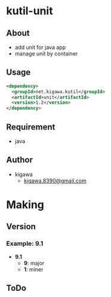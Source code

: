 # kutil-unit

## About

* add unit for java app
* manage unit by container

## Usage
```pom.xml
<dependency>
  <groupId>net.kigawa.kutil</groupId>
  <artifactId>unit</artifactId>
  <version>1.2</version>
</dependency>
```
## Requirement

* java

## Author

* kigawa
    * kigawa.8390@gmail.com

# Making

## Version

### Example: 9.1

* **9.1**
    * **9**: major
    * **1**: miner

## ToDo
